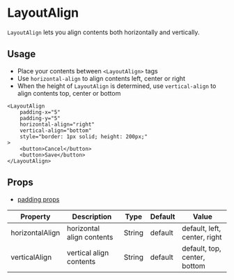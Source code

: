 # LayoutAlign

`LayoutAlign` lets you align contents both horizontally and vertically.

<Doc-LayoutAlignDoc />

## Usage
- Place your contents between `<LayoutAlign>` tags
- Use `horizontal-align` to align contents left, center or right
- When the height of `LayoutAlign` is determined, use `vertical-align` to align contents top, center or bottom

```vue live
<LayoutAlign
	padding-x="5"
	padding-y="5"
	horizontal-align="right"
	vertical-align="bottom"
	style="border: 1px solid; height: 200px;"
>
	<button>Cancel</button>
	<button>Save</button>
</LayoutAlign>
```

## Props

- [padding props](/components/#padding-props)

| Property | Description | Type | Default | Value |
| --- | --- | --- | --- | --- |
| horizontalAlign | horizontal align contents | String | default | default, left, center, right |
| verticalAlign | vertical align contents | String | default | default, top, center, bottom |
